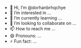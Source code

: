 - 👋 Hi, I’m @dorhanbrhqchye
- 👀 I’m interested in ...
- 🌱 I’m currently learning ...
- 💞️ I’m looking to collaborate on ...
- 📫 How to reach me ...
- 😄 Pronouns: ...
- ⚡ Fun fact: ...

<!---
dorhanbrhqchye/dorhanbrhqchye is a ✨ special ✨ repository because its `README.md` (this file) appears on your GitHub profile.
You can click the Preview link to take a look at your changes.
--->
